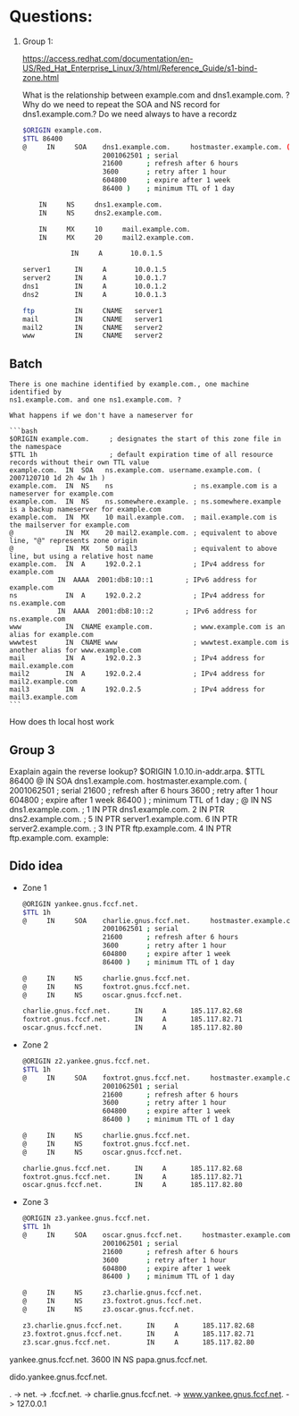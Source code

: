 # Questions:

1. Group 1:

    https://access.redhat.com/documentation/en-US/Red_Hat_Enterprise_Linux/3/html/Reference_Guide/s1-bind-zone.html

    What is the relationship between example.com and dns1.example.com.  ?
    Why do we need to repeat the SOA and NS record for dns1.example.com.?
    Do we need always to have a recordz

    ```bash
    $ORIGIN example.com.
    $TTL 86400
    @     IN     SOA    dns1.example.com.     hostmaster.example.com. (
                        2001062501 ; serial
                        21600      ; refresh after 6 hours
                        3600       ; retry after 1 hour
                        604800     ; expire after 1 week
                        86400 )    ; minimum TTL of 1 day

        IN     NS     dns1.example.com.
        IN     NS     dns2.example.com.

        IN     MX     10     mail.example.com.
        IN     MX     20     mail2.example.com.

                IN     A       10.0.1.5

    server1      IN     A       10.0.1.5
    server2      IN     A       10.0.1.7
    dns1         IN     A       10.0.1.2
    dns2         IN     A       10.0.1.3

    ftp          IN     CNAME   server1
    mail         IN     CNAME   server1
    mail2        IN     CNAME   server2
    www          IN     CNAME   server2
    ```
## Batch

    There is one machine identified by example.com., one machine identified by
    ns1.example.com. and one ns1.example.com. ?

    What happens if we don't have a nameserver for 

    ```bash
    $ORIGIN example.com.     ; designates the start of this zone file in the namespace
    $TTL 1h                  ; default expiration time of all resource records without their own TTL value
    example.com.  IN  SOA   ns.example.com. username.example.com. ( 2007120710 1d 2h 4w 1h )
    example.com.  IN  NS    ns                    ; ns.example.com is a nameserver for example.com
    example.com.  IN  NS    ns.somewhere.example. ; ns.somewhere.example is a backup nameserver for example.com
    example.com.  IN  MX    10 mail.example.com.  ; mail.example.com is the mailserver for example.com
    @             IN  MX    20 mail2.example.com. ; equivalent to above line, "@" represents zone origin
    @             IN  MX    50 mail3              ; equivalent to above line, but using a relative host name
    example.com.  IN  A     192.0.2.1             ; IPv4 address for example.com
                IN  AAAA  2001:db8:10::1        ; IPv6 address for example.com
    ns            IN  A     192.0.2.2             ; IPv4 address for ns.example.com
                IN  AAAA  2001:db8:10::2        ; IPv6 address for ns.example.com
    www           IN  CNAME example.com.          ; www.example.com is an alias for example.com
    wwwtest       IN  CNAME www                   ; wwwtest.example.com is another alias for www.example.com
    mail          IN  A     192.0.2.3             ; IPv4 address for mail.example.com
    mail2         IN  A     192.0.2.4             ; IPv4 address for mail2.example.com
    mail3         IN  A     192.0.2.5             ; IPv4 address for mail3.example.com
    ```
How does th local host work

## Group 3

Exaplain again the reverse lookup?
$ORIGIN 1.0.10.in-addr.arpa.
$TTL 86400
@  IN  SOA  dns1.example.com.  hostmaster.example.com. (
       2001062501  ; serial
       21600       ; refresh after 6 hours
       3600        ; retry after 1 hour
       604800      ; expire after 1 week
       86400 )     ; minimum TTL of 1 day
;
@  IN  NS   dns1.example.com.
;
1  IN  PTR  dns1.example.com.
2  IN  PTR  dns2.example.com.
;
5  IN  PTR  server1.example.com.
6  IN  PTR  server2.example.com.
;
3  IN  PTR  ftp.example.com.
4  IN  PTR  ftp.example.com.
example:


## Dido idea

* Zone 1
    ``` bash
    @ORIGIN yankee.gnus.fccf.net.
    $TTL 1h
    @     IN     SOA    charlie.gnus.fccf.net.     hostmaster.example.com. (
                        2001062501 ; serial
                        21600      ; refresh after 6 hours
                        3600       ; retry after 1 hour
                        604800     ; expire after 1 week
                        86400 )    ; minimum TTL of 1 day

    @     IN     NS     charlie.gnus.fccf.net.
    @     IN     NS     foxtrot.gnus.fccf.net.
    @     IN     NS     oscar.gnus.fccf.net.

    charlie.gnus.fccf.net.      IN     A      185.117.82.68
    foxtrot.gnus.fccf.net.      IN     A      185.117.82.71
    oscar.gnus.fccf.net.        IN     A      185.117.82.80
    ```

* Zone 2

    ``` bash
    @ORIGIN z2.yankee.gnus.fccf.net.
    $TTL 1h
    @     IN     SOA    foxtrot.gnus.fccf.net.     hostmaster.example.com. (
                        2001062501 ; serial
                        21600      ; refresh after 6 hours
                        3600       ; retry after 1 hour
                        604800     ; expire after 1 week
                        86400 )    ; minimum TTL of 1 day

    @     IN     NS     charlie.gnus.fccf.net.
    @     IN     NS     foxtrot.gnus.fccf.net.
    @     IN     NS     oscar.gnus.fccf.net.

    charlie.gnus.fccf.net.      IN     A      185.117.82.68
    foxtrot.gnus.fccf.net.      IN     A      185.117.82.71
    oscar.gnus.fccf.net.        IN     A      185.117.82.80
    ```

* Zone 3

    ``` bash
    @ORIGIN z3.yankee.gnus.fccf.net.
    $TTL 1h
    @     IN     SOA    oscar.gnus.fccf.net.     hostmaster.example.com. (
                        2001062501 ; serial
                        21600      ; refresh after 6 hours
                        3600       ; retry after 1 hour
                        604800     ; expire after 1 week
                        86400 )    ; minimum TTL of 1 day

    @     IN     NS     z3.charlie.gnus.fccf.net.
    @     IN     NS     z3.foxtrot.gnus.fccf.net.
    @     IN     NS     z3.oscar.gnus.fccf.net.

    z3.charlie.gnus.fccf.net.      IN     A      185.117.82.68
    z3.foxtrot.gnus.fccf.net.      IN     A      185.117.82.71
    z3.scar.gnus.fccf.net.         IN     A      185.117.82.80
    ```


yankee.gnus.fccf.net.	3600	IN	NS	papa.gnus.fccf.net.


dido.yankee.gnus.fccf.net.

. -> net. -> .fccf.net. -> charlie.gnus.fccf.net. -> www.yankee.gnus.fccf.net. -> 127.0.0.1




